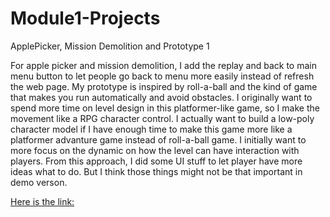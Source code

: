 # Module1-Projects
 ApplePicker, Mission Demolition and Prototype 1
 
For apple picker and mission demolition, I add the replay and back to main menu button to let people go back to menu more easily instead of refresh the web page.
My prototype is inspired by roll-a-ball and the kind of game that makes you run automatically and avoid obstacles. I originally want to spend more time on level design in this platformer-like game, so I make the movement like a RPG character control. I actually want to build a low-poly character model if I have enough time to make this game more like a platformer advanture game instead of roll-a-ball game.
I initially want to more focus on the dynamic on how the level can have interaction with players. From this approach, I did some UI stuff to let player have more ideas what to do. But I think those things might not be that important in demo verson.

[Here is the link:](https://iti415-2021-09.github.io/2021-09-module1-KevinGzk/Module%201%20build/)
